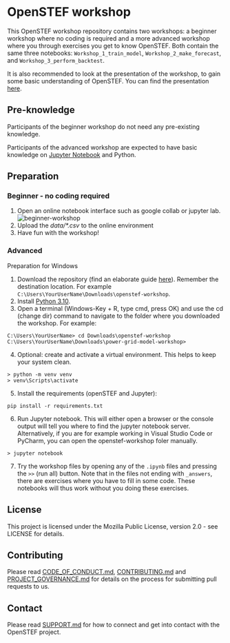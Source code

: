 # OpenSTEF workshop

This OpenSTEF workshop repository contains two workshops: a beginner workshop where no coding is required and a more advanced workshop where you through exercises you get to know OpenSTEF. Both contain the same three notebooks: ``Workshop_1_train_model``, ``Workshop_2_make_forecast``, and ``Workshop_3_perform_backtest``. 

It is also recommended to look at the presentation of the workshop, to gain some basic understanding of OpenSTEF. You can find the presentation [here](https://github.com/OpenSTEF/openstef-workshop/blob/main/OpenSTEF_workshop_presentation.pdf). 

## Pre-knowledge

Participants of the beginner workshop do not need any pre-existing knowledge. 

Participants of the advanced workshop are expected to have basic knowledge on [Jupyter Notebook](https://jupyter.org/) and Python.

## Preparation

### Beginner - no coding required

1. Open an online notebook interface such as google collab or jupyter lab.
   ![beginner-workshop](https://github.com/OpenSTEF/openstef-workshop/assets/18208480/def07639-b4c9-4944-854f-dbb6b754b3a8)
3. Upload the _data/*.csv_ to the online environment
4. Have fun with the workshop!

### Advanced

Preparation for Windows

1. Download the repository (find an elaborate guide [here](https://docs.github.com/en/repositories/creating-and-managing-repositories/cloning-a-repository)). Remember the destination location. For example `C:\Users\YourUserName\Downloads\openstef-workshop`.
2. Install [Python 3.10](https://www.python.org/downloads/release/python-31013/).
3. Open a terminal (Windows-Key + R, type cmd, press OK) and use the cd (change dir) command to navigate to the folder where you downloaded the workshop. For example:

```shell
C:\Users\YourUserName> cd Downloads\openstef-workshop
C:\Users\YourUserName\Downloads\power-grid-model-workshop>
```

4. Optional: create and activate a virtual environment. This helps to keep your system clean.

```shell
> python -m venv venv
> venv\Scripts\activate
```

5. Install the requirements (openSTEF and Jupyter):

```shell
pip install -r requirements.txt
```

6. Run Jupyter notebook. This will either open a browser or the console output will tell you where to find the jupyter notebook server. Alternatively, if you are for example working in Visual Studio Code or PyCharm, you can open the openstef-workshop foler manually.

```shell
> jupyter notebook
```

7. Try the workshop files by opening any of the ```.ipynb``` files and pressing the ``>>`` (run all) button.
Note that in the files not ending with ``_answers``, there are exercises where you have to fill in some code. These notebooks will thus work without you doing these exercises.

## License

This project is licensed under the Mozilla Public License, version 2.0 - see LICENSE for details.

## Contributing

Please read [CODE_OF_CONDUCT.md](https://github.com/OpenSTEF/.github/blob/main/CODE_OF_CONDUCT.md), [CONTRIBUTING.md](https://github.com/OpenSTEF/.github/blob/main/CONTRIBUTING.md) and [PROJECT_GOVERNANCE.md](https://github.com/OpenSTEF/.github/blob/main/PROJECT_GOVERNANCE.md) for details on the process for submitting pull requests to us.

## Contact

Please read [SUPPORT.md](https://github.com/OpenSTEF/.github/blob/main/SUPPORT.md) for how to connect and get into contact with the OpenSTEF project.
